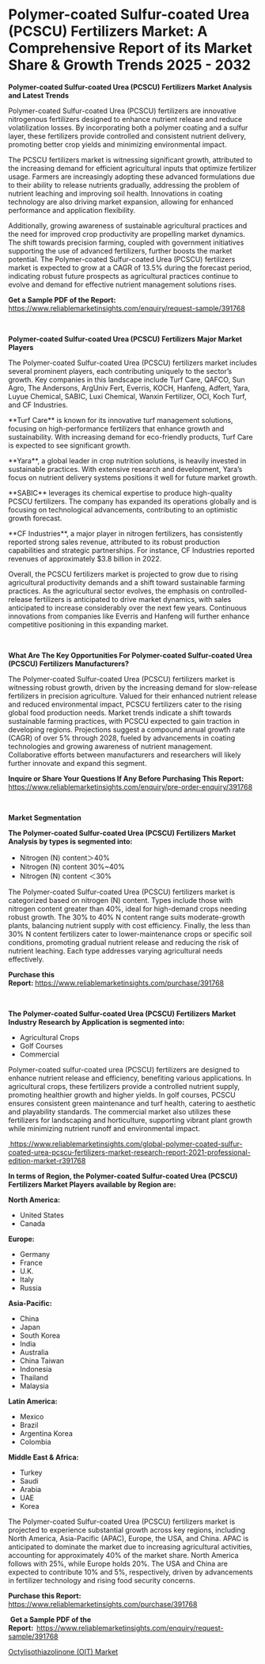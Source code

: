 <p><h1>Polymer-coated Sulfur-coated Urea (PCSCU) Fertilizers Market: A Comprehensive Report of its Market Share & Growth Trends 2025 - 2032</h1></p><p><strong>Polymer-coated Sulfur-coated Urea (PCSCU) Fertilizers Market Analysis and Latest Trends</strong></p>
<p><p>Polymer-coated Sulfur-coated Urea (PCSCU) fertilizers are innovative nitrogenous fertilizers designed to enhance nutrient release and reduce volatilization losses. By incorporating both a polymer coating and a sulfur layer, these fertilizers provide controlled and consistent nutrient delivery, promoting better crop yields and minimizing environmental impact.</p><p>The PCSCU fertilizers market is witnessing significant growth, attributed to the increasing demand for efficient agricultural inputs that optimize fertilizer usage. Farmers are increasingly adopting these advanced formulations due to their ability to release nutrients gradually, addressing the problem of nutrient leaching and improving soil health. Innovations in coating technology are also driving market expansion, allowing for enhanced performance and application flexibility.</p><p>Additionally, growing awareness of sustainable agricultural practices and the need for improved crop productivity are propelling market dynamics. The shift towards precision farming, coupled with government initiatives supporting the use of advanced fertilizers, further boosts the market potential. The Polymer-coated Sulfur-coated Urea (PCSCU) fertilizers market is expected to grow at a CAGR of 13.5% during the forecast period, indicating robust future prospects as agricultural practices continue to evolve and demand for effective nutrient management solutions rises.</p></p>
<p><strong>Get a Sample PDF of the Report:&nbsp;</strong> <a href="https://www.reliablemarketinsights.com/enquiry/request-sample/391768?utm_campaign=3295&utm_medium=2&utm_source=Github&utm_content=ia&utm_term=29032025&utm_id=polymer-coated-sulfur-coated-urea-pcscu-fertilizers">https://www.reliablemarketinsights.com/enquiry/request-sample/391768</a></p>
<p>&nbsp;</p>
<p><strong>Polymer-coated Sulfur-coated Urea (PCSCU) Fertilizers Major Market Players</strong></p>
<p><p>The Polymer-coated Sulfur-coated Urea (PCSCU) fertilizers market includes several prominent players, each contributing uniquely to the sector’s growth. Key companies in this landscape include Turf Care, QAFCO, Sun Agro, The Andersons, ArgUniv Fert, Everris, KOCH, Hanfeng, Adfert, Yara, Luyue Chemical, SABIC, Luxi Chemical, Wanxin Fertilizer, OCI, Koch Turf, and CF Industries.</p><p>**Turf Care** is known for its innovative turf management solutions, focusing on high-performance fertilizers that enhance growth and sustainability. With increasing demand for eco-friendly products, Turf Care is expected to see significant growth.</p><p>**Yara**, a global leader in crop nutrition solutions, is heavily invested in sustainable practices. With extensive research and development, Yara’s focus on nutrient delivery systems positions it well for future market growth.</p><p>**SABIC** leverages its chemical expertise to produce high-quality PCSCU fertilizers. The company has expanded its operations globally and is focusing on technological advancements, contributing to an optimistic growth forecast.</p><p>**CF Industries**, a major player in nitrogen fertilizers, has consistently reported strong sales revenue, attributed to its robust production capabilities and strategic partnerships. For instance, CF Industries reported revenues of approximately $3.8 billion in 2022.</p><p>Overall, the PCSCU fertilizers market is projected to grow due to rising agricultural productivity demands and a shift toward sustainable farming practices. As the agricultural sector evolves, the emphasis on controlled-release fertilizers is anticipated to drive market dynamics, with sales anticipated to increase considerably over the next few years. Continuous innovations from companies like Everris and Hanfeng will further enhance competitive positioning in this expanding market.</p></p>
<p>&nbsp;</p>
<p><strong>What Are The Key Opportunities For Polymer-coated Sulfur-coated Urea (PCSCU) Fertilizers Manufacturers?</strong></p>
<p><p>The Polymer-coated Sulfur-coated Urea (PCSCU) fertilizers market is witnessing robust growth, driven by the increasing demand for slow-release fertilizers in precision agriculture. Valued for their enhanced nutrient release and reduced environmental impact, PCSCU fertilizers cater to the rising global food production needs. Market trends indicate a shift towards sustainable farming practices, with PCSCU expected to gain traction in developing regions. Projections suggest a compound annual growth rate (CAGR) of over 5% through 2028, fueled by advancements in coating technologies and growing awareness of nutrient management. Collaborative efforts between manufacturers and researchers will likely further innovate and expand this segment.</p></p>
<p><strong>Inquire or Share Your Questions If Any Before Purchasing This Report:</strong> <a href="https://www.reliablemarketinsights.com/enquiry/pre-order-enquiry/391768?utm_campaign=3295&utm_medium=2&utm_source=Github&utm_content=ia&utm_term=29032025&utm_id=polymer-coated-sulfur-coated-urea-pcscu-fertilizers">https://www.reliablemarketinsights.com/enquiry/pre-order-enquiry/391768</a></p>
<p>&nbsp;</p>
<p><strong>Market Segmentation</strong></p>
<p><strong>The Polymer-coated Sulfur-coated Urea (PCSCU) Fertilizers Market Analysis by types is segmented into:</strong></p>
<p><ul><li>Nitrogen (N) content＞40%</li><li>Nitrogen (N) content 30%~40%</li><li>Nitrogen (N) content ＜30%</li></ul></p>
<p><p>The Polymer-coated Sulfur-coated Urea (PCSCU) fertilizers market is categorized based on nitrogen (N) content. Types include those with nitrogen content greater than 40%, ideal for high-demand crops needing robust growth. The 30% to 40% N content range suits moderate-growth plants, balancing nutrient supply with cost efficiency. Finally, the less than 30% N content fertilizers cater to lower-maintenance crops or specific soil conditions, promoting gradual nutrient release and reducing the risk of nutrient leaching. Each type addresses varying agricultural needs effectively.</p></p>
<p><strong>Purchase this Report:&nbsp;</strong><a href="https://www.reliablemarketinsights.com/purchase/391768?utm_campaign=3295&utm_medium=2&utm_source=Github&utm_content=ia&utm_term=29032025&utm_id=polymer-coated-sulfur-coated-urea-pcscu-fertilizers">https://www.reliablemarketinsights.com/purchase/391768</a></p>
<p>&nbsp;</p>
<p><strong>The Polymer-coated Sulfur-coated Urea (PCSCU) Fertilizers Market Industry Research by Application is segmented into:</strong></p>
<p><ul><li>Agricultural Crops</li><li>Golf Courses</li><li>Commercial</li></ul></p>
<p><p>Polymer-coated sulfur-coated urea (PCSCU) fertilizers are designed to enhance nutrient release and efficiency, benefiting various applications. In agricultural crops, these fertilizers provide a controlled nutrient supply, promoting healthier growth and higher yields. In golf courses, PCSCU ensures consistent green maintenance and turf health, catering to aesthetic and playability standards. The commercial market also utilizes these fertilizers for landscaping and horticulture, supporting vibrant plant growth while minimizing nutrient runoff and environmental impact.</p></p>
<p><a href="https://www.reliablemarketinsights.com/global-polymer-coated-sulfur-coated-urea-pcscu-fertilizers-market-research-report-2021-professional-edition-market-r391768?utm_campaign=3295&utm_medium=2&utm_source=Github&utm_content=ia&utm_term=29032025&utm_id=polymer-coated-sulfur-coated-urea-pcscu-fertilizers">&nbsp;https://www.reliablemarketinsights.com/global-polymer-coated-sulfur-coated-urea-pcscu-fertilizers-market-research-report-2021-professional-edition-market-r391768</a></p>
<p><strong>In terms of Region, the Polymer-coated Sulfur-coated Urea (PCSCU) Fertilizers Market Players available by Region are:</strong></p>
<p>
    <p> <strong> North America: </strong>
        <ul>
            <li>United States</li>
            <li>Canada</li>
        </ul>
        </p> 
    <p> <strong> Europe: </strong>
        <ul>
            <li>Germany</li>
            <li>France</li>
            <li>U.K.</li>
            <li>Italy</li>
            <li>Russia</li>
        </ul>
        </p> 
    <p> <strong> Asia-Pacific: </strong>
        <ul>
            <li>China</li>
            <li>Japan</li>
            <li>South Korea</li>
            <li>India</li>
            <li>Australia</li>
            <li>China Taiwan</li>
            <li>Indonesia</li>
            <li>Thailand</li>
            <li>Malaysia</li>
        </ul>
        </p> 
    <p> <strong> Latin America: </strong>
        <ul>
            <li>Mexico</li>
            <li>Brazil</li>
            <li>Argentina Korea</li>
            <li>Colombia</li>
        </ul>
        </p> 
    <p> <strong> Middle East & Africa: </strong>
        <ul>
            <li>Turkey</li>
            <li>Saudi</li>
            <li>Arabia</li>
            <li>UAE</li>
            <li>Korea</li>
        </ul>
    </p>
    </p>
<p><p>The Polymer-coated Sulfur-coated Urea (PCSCU) fertilizers market is projected to experience substantial growth across key regions, including North America, Asia-Pacific (APAC), Europe, the USA, and China. APAC is anticipated to dominate the market due to increasing agricultural activities, accounting for approximately 40% of the market share. North America follows with 25%, while Europe holds 20%. The USA and China are expected to contribute 10% and 5%, respectively, driven by advancements in fertilizer technology and rising food security concerns.</p></p>
<p><strong>Purchase this Report: </strong><a href="https://www.reliablemarketinsights.com/purchase/391768?utm_campaign=3295&utm_medium=2&utm_source=Github&utm_content=ia&utm_term=29032025&utm_id=polymer-coated-sulfur-coated-urea-pcscu-fertilizers">https://www.reliablemarketinsights.com/purchase/391768</a></p>
<p>&nbsp;<strong>Get a Sample PDF of the Report:&nbsp;&nbsp;</strong><a href="https://www.reliablemarketinsights.com/enquiry/request-sample/391768?utm_campaign=3295&utm_medium=2&utm_source=Github&utm_content=ia&utm_term=29032025&utm_id=polymer-coated-sulfur-coated-urea-pcscu-fertilizers">https://www.reliablemarketinsights.com/enquiry/request-sample/391768</a></p>
<p><strong></strong></p>
<p><p><a href="https://github.com/huelarnzeba29/Market-Research-Report-List-1/blob/main/octylisothiazolinone-oit-market.md?utm_campaign=3295&utm_medium=2&utm_source=Github&utm_content=ia&utm_term=29032025&utm_id=polymer-coated-sulfur-coated-urea-pcscu-fertilizers">Octylisothiazolinone (OIT) Market</a></p></p>